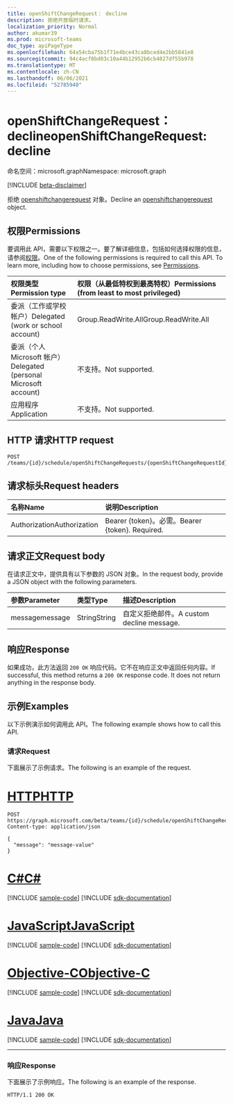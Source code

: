 ```yaml
---
title: openShiftChangeRequest： decline
description: 拒绝开放临时请求。
localization_priority: Normal
author: akumar39
ms.prod: microsoft-teams
doc_type: apiPageType
ms.openlocfilehash: 64a54cba75b1f71e4bce43ca8bced4e2bb5841e8
ms.sourcegitcommit: 94c4acf8bd03c10a44b12952b6cb4827df55b978
ms.translationtype: MT
ms.contentlocale: zh-CN
ms.lasthandoff: 06/06/2021
ms.locfileid: "52785940"
---
```

# <a name="openshiftchangerequest-decline"></a><span data-ttu-id="80c75-103">openShiftChangeRequest： decline</span><span class="sxs-lookup"><span data-stu-id="80c75-103">openShiftChangeRequest: decline</span></span>

<span data-ttu-id="80c75-104">命名空间：microsoft.graph</span><span class="sxs-lookup"><span data-stu-id="80c75-104">Namespace: microsoft.graph</span></span>

[!INCLUDE [beta-disclaimer](../../includes/beta-disclaimer.md)]

<span data-ttu-id="80c75-105">拒绝 [openshiftchangerequest](../resources/openshiftchangerequest.md) 对象。</span><span class="sxs-lookup"><span data-stu-id="80c75-105">Decline an [openshiftchangerequest](../resources/openshiftchangerequest.md) object.</span></span>

## <a name="permissions"></a><span data-ttu-id="80c75-106">权限</span><span class="sxs-lookup"><span data-stu-id="80c75-106">Permissions</span></span>

<span data-ttu-id="80c75-p101">要调用此 API，需要以下权限之一。要了解详细信息，包括如何选择权限的信息，请参阅[权限](/graph/permissions-reference)。</span><span class="sxs-lookup"><span data-stu-id="80c75-p101">One of the following permissions is required to call this API. To learn more, including how to choose permissions, see [Permissions](/graph/permissions-reference).</span></span>

| <span data-ttu-id="80c75-109">权限类型</span><span class="sxs-lookup"><span data-stu-id="80c75-109">Permission type</span></span>                        | <span data-ttu-id="80c75-110">权限（从最低特权到最高特权）</span><span class="sxs-lookup"><span data-stu-id="80c75-110">Permissions (from least to most privileged)</span></span> |
|:---------------------------------------|:--------------------------------------------|
| <span data-ttu-id="80c75-111">委派（工作或学校帐户）</span><span class="sxs-lookup"><span data-stu-id="80c75-111">Delegated (work or school account)</span></span>     | <span data-ttu-id="80c75-112">Group.ReadWrite.All</span><span class="sxs-lookup"><span data-stu-id="80c75-112">Group.ReadWrite.All</span></span> |
| <span data-ttu-id="80c75-113">委派（个人 Microsoft 帐户）</span><span class="sxs-lookup"><span data-stu-id="80c75-113">Delegated (personal Microsoft account)</span></span> | <span data-ttu-id="80c75-114">不支持。</span><span class="sxs-lookup"><span data-stu-id="80c75-114">Not supported.</span></span> |
| <span data-ttu-id="80c75-115">应用程序</span><span class="sxs-lookup"><span data-stu-id="80c75-115">Application</span></span>                            | <span data-ttu-id="80c75-116">不支持。</span><span class="sxs-lookup"><span data-stu-id="80c75-116">Not supported.</span></span> |

## <a name="http-request"></a><span data-ttu-id="80c75-117">HTTP 请求</span><span class="sxs-lookup"><span data-stu-id="80c75-117">HTTP request</span></span>

<!-- { "blockType": "ignored" } -->

```http
POST /teams/{id}/schedule/openShiftChangeRequests/{openShiftChangeRequestId}/decline
```

## <a name="request-headers"></a><span data-ttu-id="80c75-118">请求标头</span><span class="sxs-lookup"><span data-stu-id="80c75-118">Request headers</span></span>

| <span data-ttu-id="80c75-119">名称</span><span class="sxs-lookup"><span data-stu-id="80c75-119">Name</span></span>          | <span data-ttu-id="80c75-120">说明</span><span class="sxs-lookup"><span data-stu-id="80c75-120">Description</span></span>   |
|:--------------|:--------------|
| <span data-ttu-id="80c75-121">Authorization</span><span class="sxs-lookup"><span data-stu-id="80c75-121">Authorization</span></span> | <span data-ttu-id="80c75-p102">Bearer {token}。必需。</span><span class="sxs-lookup"><span data-stu-id="80c75-p102">Bearer {token}. Required.</span></span> |

## <a name="request-body"></a><span data-ttu-id="80c75-124">请求正文</span><span class="sxs-lookup"><span data-stu-id="80c75-124">Request body</span></span>

<span data-ttu-id="80c75-125">在请求正文中，提供具有以下参数的 JSON 对象。</span><span class="sxs-lookup"><span data-stu-id="80c75-125">In the request body, provide a JSON object with the following parameters.</span></span>

| <span data-ttu-id="80c75-126">参数</span><span class="sxs-lookup"><span data-stu-id="80c75-126">Parameter</span></span>    | <span data-ttu-id="80c75-127">类型</span><span class="sxs-lookup"><span data-stu-id="80c75-127">Type</span></span>        | <span data-ttu-id="80c75-128">描述</span><span class="sxs-lookup"><span data-stu-id="80c75-128">Description</span></span> |
|:-------------|:------------|:------------|
|<span data-ttu-id="80c75-129">message</span><span class="sxs-lookup"><span data-stu-id="80c75-129">message</span></span>|<span data-ttu-id="80c75-130">String</span><span class="sxs-lookup"><span data-stu-id="80c75-130">String</span></span>|<span data-ttu-id="80c75-131">自定义拒绝邮件。</span><span class="sxs-lookup"><span data-stu-id="80c75-131">A custom decline message.</span></span>|

## <a name="response"></a><span data-ttu-id="80c75-132">响应</span><span class="sxs-lookup"><span data-stu-id="80c75-132">Response</span></span>

<span data-ttu-id="80c75-p103">如果成功，此方法返回 `200 OK` 响应代码。它不在响应正文中返回任何内容。</span><span class="sxs-lookup"><span data-stu-id="80c75-p103">If successful, this method returns a `200 OK` response code. It does not return anything in the response body.</span></span>

## <a name="examples"></a><span data-ttu-id="80c75-135">示例</span><span class="sxs-lookup"><span data-stu-id="80c75-135">Examples</span></span>

<span data-ttu-id="80c75-136">以下示例演示如何调用此 API。</span><span class="sxs-lookup"><span data-stu-id="80c75-136">The following example shows how to call this API.</span></span>

### <a name="request"></a><span data-ttu-id="80c75-137">请求</span><span class="sxs-lookup"><span data-stu-id="80c75-137">Request</span></span>

<span data-ttu-id="80c75-138">下面展示了示例请求。</span><span class="sxs-lookup"><span data-stu-id="80c75-138">The following is an example of the request.</span></span>

# <a name="http"></a>[<span data-ttu-id="80c75-139">HTTP</span><span class="sxs-lookup"><span data-stu-id="80c75-139">HTTP</span></span>](#tab/http)
<!-- {
  "blockType": "request",
  "name": "openshiftchangerequest_decline"
}-->

```http
POST https://graph.microsoft.com/beta/teams/{id}/schedule/openShiftChangeRequests/{openShiftChangeRequestId}/decline
Content-type: application/json

{
  "message": "message-value"
}
```
# <a name="c"></a>[<span data-ttu-id="80c75-140">C#</span><span class="sxs-lookup"><span data-stu-id="80c75-140">C#</span></span>](#tab/csharp)
[!INCLUDE [sample-code](../includes/snippets/csharp/openshiftchangerequest-decline-csharp-snippets.md)]
[!INCLUDE [sdk-documentation](../includes/snippets/snippets-sdk-documentation-link.md)]

# <a name="javascript"></a>[<span data-ttu-id="80c75-141">JavaScript</span><span class="sxs-lookup"><span data-stu-id="80c75-141">JavaScript</span></span>](#tab/javascript)
[!INCLUDE [sample-code](../includes/snippets/javascript/openshiftchangerequest-decline-javascript-snippets.md)]
[!INCLUDE [sdk-documentation](../includes/snippets/snippets-sdk-documentation-link.md)]

# <a name="objective-c"></a>[<span data-ttu-id="80c75-142">Objective-C</span><span class="sxs-lookup"><span data-stu-id="80c75-142">Objective-C</span></span>](#tab/objc)
[!INCLUDE [sample-code](../includes/snippets/objc/openshiftchangerequest-decline-objc-snippets.md)]
[!INCLUDE [sdk-documentation](../includes/snippets/snippets-sdk-documentation-link.md)]

# <a name="java"></a>[<span data-ttu-id="80c75-143">Java</span><span class="sxs-lookup"><span data-stu-id="80c75-143">Java</span></span>](#tab/java)
[!INCLUDE [sample-code](../includes/snippets/java/openshiftchangerequest-decline-java-snippets.md)]
[!INCLUDE [sdk-documentation](../includes/snippets/snippets-sdk-documentation-link.md)]

---


### <a name="response"></a><span data-ttu-id="80c75-144">响应</span><span class="sxs-lookup"><span data-stu-id="80c75-144">Response</span></span>

<span data-ttu-id="80c75-145">下面展示了示例响应。</span><span class="sxs-lookup"><span data-stu-id="80c75-145">The following is an example of the response.</span></span>
<!-- {
  "blockType": "response"
} -->

```http
HTTP/1.1 200 OK
```

<!-- uuid: 16cd6b66-4b1a-43a1-adaf-3a886856ed98
2019-02-04 14:57:30 UTC -->
<!-- {
  "type": "#page.annotation",
  "description": "openShiftChangeRequest: decline",
  "keywords": "",
  "section": "documentation",
  "tocPath": ""
}-->



